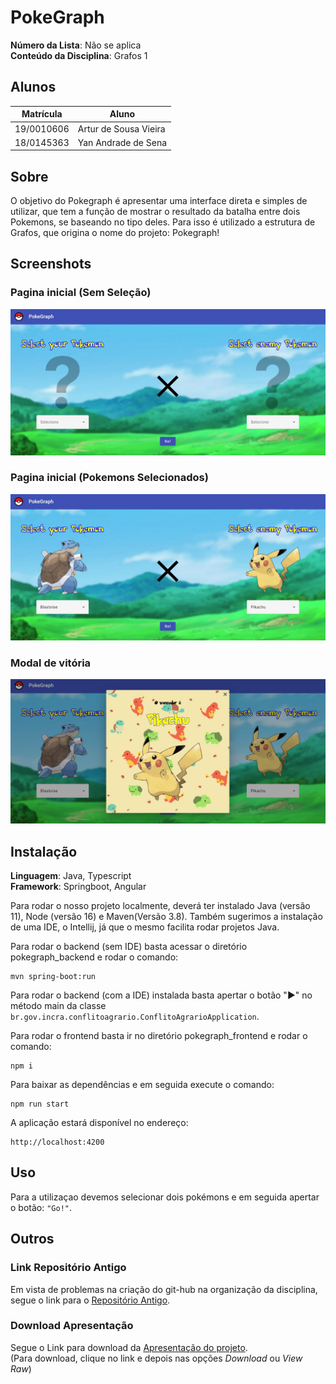 # PokeGraph

**Número da Lista**: Não se aplica<br>
**Conteúdo da Disciplina**: Grafos 1<br>

## Alunos
|Matrícula | Aluno |
| -- | -- |
| 19/0010606 | Artur de Sousa Vieira |
| 18/0145363 |  Yan Andrade de Sena  |

## Sobre 
O objetivo do Pokegraph é apresentar uma interface direta e simples de utilizar, que tem a função de mostrar o resultado
da batalha entre dois Pokemons, se baseando no tipo deles. Para isso é utilizado a estrutura de Grafos, que origina 
o nome do projeto:
Pokegraph!

## Screenshots

### Pagina inicial (Sem Seleção)

![Pokemons não selecionados](assets-readme/pokemon-not-selected.jpeg) 

### Pagina inicial (Pokemons Selecionados)

![Pokemons selecionados](assets-readme/pokemon-selected.jpeg) 

### Modal de vitória

![Modal Vitória](assets-readme/modal-winner.jpeg) 

## Instalação 
**Linguagem**: Java, Typescript<br>
**Framework**: Springboot, Angular<br>

Para rodar o nosso projeto localmente, deverá ter instalado Java (versão 11), Node (versão 16) e Maven(Versão 3.8). Também sugerimos a instalação de uma IDE, o Intellij, já que o mesmo facilita rodar projetos Java.

Para rodar o backend (sem IDE) basta acessar o diretório pokegraph_backend e rodar o comando:

```
mvn spring-boot:run 
```

Para rodar o backend (com a IDE) instalada basta apertar o botão "▶" no método main da classe ``br.gov.incra.conflitoagrario.ConflitoAgrarioApplication``.

Para rodar o frontend basta ir no diretório pokegraph_frontend e rodar o comando:

```
npm i 
```

Para baixar as dependências e em seguida execute o comando:

```
npm run start
```

A aplicação estará disponível no endereço:

```
http://localhost:4200
```

## Uso 
Para a utilizaçao devemos selecionar dois pokémons e em seguida apertar o botão: ``"Go!"``.

## Outros 

### Link Repositório Antigo
Em vista de problemas na criação do git-hub na organização da disciplina,
segue o link para o [Repositório Antigo](https://github.com/yandrade1305/grafos1_pokegraph).

### Download Apresentação

Segue o Link para download da [Apresentação do projeto](assets-readme/apresentacao-pokegraph.mp4).<br>
(Para download, clique no link e depois nas opções *Download* ou *View Raw*)
